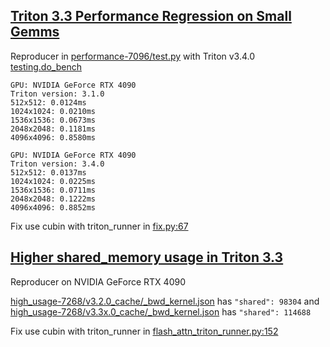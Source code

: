 ## [Triton 3.3 Performance Regression on Small Gemms](https://github.com/triton-lang/triton/issues/7096)

Reproducer in [performance-7096/test.py](https://github.com/OpenMLIR/triton-runner/blob/main/triton_issue/performance-7096/test.py) with Triton v3.4.0 [testing.do_bench](https://github.com/triton-lang/triton/blob/v3.4.0/python/triton/testing.py)

```
GPU: NVIDIA GeForce RTX 4090
Triton version: 3.1.0
512x512: 0.0124ms
1024x1024: 0.0210ms
1536x1536: 0.0673ms
2048x2048: 0.1181ms
4096x4096: 0.8580ms
```

```
GPU: NVIDIA GeForce RTX 4090
Triton version: 3.4.0
512x512: 0.0137ms
1024x1024: 0.0225ms
1536x1536: 0.0711ms
2048x2048: 0.1222ms
4096x4096: 0.8852ms
```

Fix use cubin with triton_runner in [fix.py:67](https://github.com/OpenMLIR/triton-runner/blob/main/triton_issue/performance-7096/fix.py#L67)

## [Higher shared_memory usage in Triton 3.3](https://github.com/triton-lang/triton/issues/7268)

Reproducer on NVIDIA GeForce RTX 4090

[high_usage-7268/v3.2.0_cache/_bwd_kernel.json](https://github.com/OpenMLIR/triton-runner/blob/main/triton_issue/high_usage-7268/v3.2.0_cache/_bwd_kernel.json) has `"shared": 98304` and [high_usage-7268/v3.3x.0_cache/_bwd_kernel.json](https://github.com/OpenMLIR/triton-runner/blob/main/triton_issue/high_usage-7268/v3.3.0_cache/_bwd_kernel.json) has `"shared": 114688`

Fix use cubin with triton_runner in [flash_attn_triton_runner.py:152](https://github.com/OpenMLIR/triton-runner/blob/main/triton_issue/high_usage-7268/fix/flash_attn_triton_runner.py#L152)
